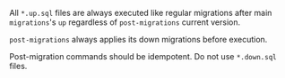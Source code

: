 All `*.up.sql` files are always executed like regular migrations after main `migrations`'s `up` regardless of `post-migrations` current
version.

`post-migrations` always applies its down migrations before execution.

Post-migration commands should be idempotent. Do not use `*.down.sql` files.
